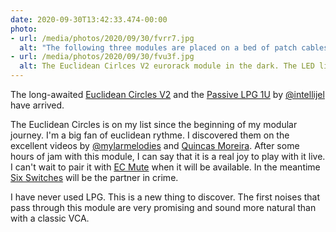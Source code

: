 ```yaml
---
date: 2020-09-30T13:42:33.474-00:00
photo:
- url: /media/photos/2020/09/30/fvrr7.jpg
  alt: "The following three modules are placed on a bed of patch cables: Eucidean Circles V3, Six Switches and Passive LPG"
- url: /media/photos/2020/09/30/fvu3f.jpg
  alt: The Euclidean Cirlces V2 eurorack module in the dark. The LED lights are georgous.
---
```

The long-awaited [Euclidean Circles V2](https://vpme.de/euclidean-circles/) and the [Passive LPG 1U](https://intellijel.com/shop/eurorack/1u/passive-lpg-1u/) by [@intellijel](https://www.twitter.com/intellijel) have arrived.

The Euclidean Circles is on my list since the beginning of my modular journey. I'm a big fan of euclidean rythme. I discovered them on the excellent videos by [@mylarmelodies](https://twitter.com/mylarmelodies) and [Quincas Moreira](https://www.youtube.com/c/SynthDiyGuy/).
After some hours of jam with this module, I can say that it is a real joy to play with it live.
I can't wait to pair it with  [EC Mute](https://leipzigwest.org/?page_id=303) when it will be available. In the meantime [Six Switches](https://vpme.de/six-switches/) will be the partner in crime.

I have never used LPG. This is a new thing to discover. The first noises that pass through this module are very promising and sound more natural than with a classic VCA.
